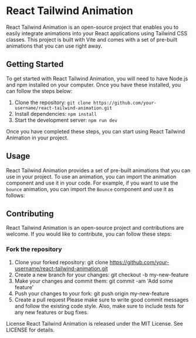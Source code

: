 # React Tailwind Animation

React Tailwind Animation is an open-source project that enables you to easily integrate animations into your React applications using Tailwind CSS classes. This project is built with Vite and comes with a set of pre-built animations that you can use right away.

## Getting Started

To get started with React Tailwind Animation, you will need to have Node.js and npm installed on your computer. Once you have these installed, you can follow the steps below:

1. Clone the repository: `git clone https://github.com/your-username/react-tailwind-animation.git`
2. Install dependencies: `npm install`
3. Start the development server: `npm run dev`

Once you have completed these steps, you can start using React Tailwind Animation in your project.

## Usage

React Tailwind Animation provides a set of pre-built animations that you can use in your project. To use an animation, you can import the animation component and use it in your code. For example, if you want to use the `bounce` animation, you can import the `Bounce` component and use it as follows:


## Contributing
React Tailwind Animation is an open-source project and contributions are welcome. If you would like to contribute, you can follow these steps:

### Fork the repository
1. Clone your forked repository: git clone https://github.com/your-username/react-tailwind-animation.git
2. Create a new branch for your changes: git checkout -b my-new-feature
3. Make your changes and commit them: git commit -am 'Add some feature'
4. Push your changes to your fork: git push origin my-new-feature
5. Create a pull request
Please make sure to write good commit messages and follow the existing code style. Also, make sure to include tests for any new features or bug fixes.

License
React Tailwind Animation is released under the MIT License. See LICENSE for details.